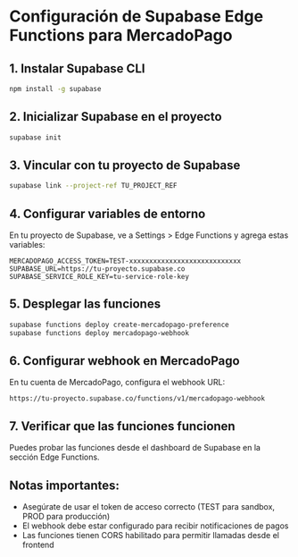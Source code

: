 # Configuración de Supabase Edge Functions para MercadoPago

## 1. Instalar Supabase CLI

```bash
npm install -g supabase
```

## 2. Inicializar Supabase en el proyecto

```bash
supabase init
```

## 3. Vincular con tu proyecto de Supabase

```bash
supabase link --project-ref TU_PROJECT_REF
```

## 4. Configurar variables de entorno

En tu proyecto de Supabase, ve a Settings > Edge Functions y agrega estas variables:

```
MERCADOPAGO_ACCESS_TOKEN=TEST-xxxxxxxxxxxxxxxxxxxxxxxxxxxx
SUPABASE_URL=https://tu-proyecto.supabase.co
SUPABASE_SERVICE_ROLE_KEY=tu-service-role-key
```

## 5. Desplegar las funciones

```bash
supabase functions deploy create-mercadopago-preference
supabase functions deploy mercadopago-webhook
```

## 6. Configurar webhook en MercadoPago

En tu cuenta de MercadoPago, configura el webhook URL:

```
https://tu-proyecto.supabase.co/functions/v1/mercadopago-webhook
```

## 7. Verificar que las funciones funcionen

Puedes probar las funciones desde el dashboard de Supabase en la sección Edge Functions.

## Notas importantes:

- Asegúrate de usar el token de acceso correcto (TEST para sandbox, PROD para producción)
- El webhook debe estar configurado para recibir notificaciones de pagos
- Las funciones tienen CORS habilitado para permitir llamadas desde el frontend
